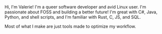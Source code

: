 Hi, I'm Valerie! I'm a queer software developer and avid Linux user. I'm passionate about FOSS and building a better future!
I'm great with C#, Java, Python, and shell scripts, and I'm familiar with Rust, C, JS, and SQL.

Most of what I make are just tools made to optimize my workflow.
